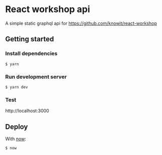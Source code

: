 # React workshop api

A simple static graphql api for https://github.com/knowit/react-workshop

## Getting started

### Install dependencies

```
$ yarn
```

### Run development server

```
$ yarn dev
```

### Test

http://localhost:3000

## Deploy

With [now](https://zeit.co/download):

```
$ now
```
